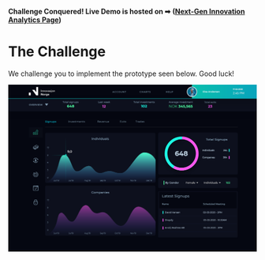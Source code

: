 **Challenge Conquered! Live Demo is hosted on ➡**
**([Next-Gen Innovation Analytics Page](https://femathic.github.io/nextgen-analytics-page-challenge/))**

# The Challenge

We challenge you to implement the prototype seen below. Good luck!

<p align="center">
  <img src="./src/assets/prototype.png" alt="Contribution Guide">
</p>


